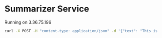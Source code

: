 # Summarizer Service

Running on 3.36.75.196

```bash
curl -X POST -H "content-type: application/json" -d '{"text": "This is the document to summarize"}'
```

